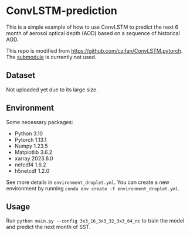 # ConvLSTM-prediction

This is a simple example of how to use ConvLSTM to predict the next 6 month of aerosol optical depth (AOD) based on a sequence of historical AOD.

This repo is modified from https://github.com/czifan/ConvLSTM.pytorch. The [submodule](https://github.com/ndrplz/ConvLSTM_pytorch/tree/9f662ba24b0a38e82cf0f5208c7f4859deb85ffe) is currently not used.

## Dataset

Not uploaded yet due to its large size.

## Environment

Some necessary packages:

- Python 3.10
- Pytorch 1.13.1
- Numpy 1.23.5
- Matplotlib 3.6.2
- xarray 2023.6.0
- netcdf4 1.6.2
- h5netcdf 1.2.0

See more details in `environment_droplet.yml`. You can create a new environment by running `conda env create -f environment_droplet.yml`.

## Usage

Run `python main.py --config 3x3_16_3x3_32_3x3_64_nc` to train the model and predict the next month of SST.
